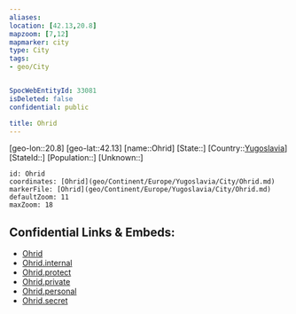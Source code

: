 ```yaml
---
aliases: 
location: [42.13,20.8]
mapzoom: [7,12] 
mapmarker: city 
type: City
tags:
- geo/City


SpocWebEntityId: 33081
isDeleted: false
confidential: public

title: Ohrid
---
```

[geo-lon::20.8]
[geo-lat::42.13]
[name::Ohrid]
[State::]
[Country::[Yugoslavia](geo/Continent/Europe/Yugoslavia.md)]
[StateId::]
[Population::]
[Unknown::]


```leaflet
id: Ohrid
coordinates: [Ohrid](geo/Continent/Europe/Yugoslavia/City/Ohrid.md)
markerFile: [Ohrid](geo/Continent/Europe/Yugoslavia/City/Ohrid.md)
defaultZoom: 11 
maxZoom: 18
```


## Confidential Links & Embeds: 
- [Ohrid](../../../../../../_public/geo/Continent/Europe/Yugoslavia/City/Ohrid.md) 
- [Ohrid.internal](../../../../../../_internal/geo/Continent/Europe/Yugoslavia/City/Ohrid.internal.md) 
- [Ohrid.protect](../../../../../../_protect/geo/Continent/Europe/Yugoslavia/City/Ohrid.protect.md) 
- [Ohrid.private](../../../../../../_private/geo/Continent/Europe/Yugoslavia/City/Ohrid.private.md) 
- [Ohrid.personal](../../../../../../_personal/geo/Continent/Europe/Yugoslavia/City/Ohrid.personal.md) 
- [Ohrid.secret](../../../../../../_secret/geo/Continent/Europe/Yugoslavia/City/Ohrid.secret.md) 
